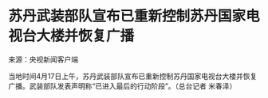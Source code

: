 # 苏丹武装部队宣布已重新控制苏丹国家电视台大楼并恢复广播

来源：央视新闻客户端

当地时间4月17日上午，苏丹武装部队宣布已重新控制苏丹国家电视台大楼并恢复广播。武装部队发表声明称“已进入最后的行动阶段”。（总台记者 米春泽）


